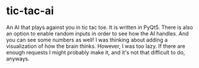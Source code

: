 # tic-tac-ai

An AI that plays against you in tic tac toe.
It is written in PyQt5.
There is also an option to enable random inputs in order to see how the AI handles. 
And you can see some numbers as well!
I was thinking about adding a visualization of how the brain thinks. However, I was too lazy. If there are enough requests I might probably make it,
and it's not that difficult to do, anyways.
